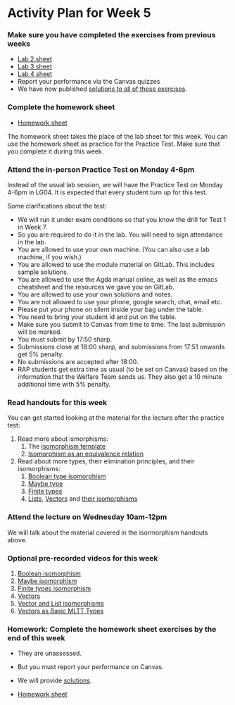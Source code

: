 # Activity Plan for Week 5

### Make sure you have completed the exercises from previous weeks
 * [Lab 2 sheet](/files/LectureNotes/files/exercises/lab2.lagda.md)
 * [Lab 3 sheet](/files/LectureNotes/files/exercises/lab3.lagda.md)
 * [Lab 4 sheet](/files/LectureNotes/files/exercises/lab4.lagda.md)
 * Report your performance via the Canvas quizzes
 * We have now published [solutions to all of these exercises](/files/LectureNotes/files/solutions/).

### Complete the homework sheet
 * [Homework sheet](/files/LectureNotes/files/exercises/homework5.lagda.md)

The homework sheet takes the place of the lab sheet for this week.
You can use the homework sheet as practice for the Practice Test.
Make sure that you complete it during this week.

### Attend the in-person Practice Test on Monday 4-6pm
Instead of the usual lab session, we will have the Practice Test on Monday 4-6pm in LG04. It is expected that every student turn up for this test.

Some clarifications about the test:
 * We will run it under exam conditions so that you know the drill for Test 1 in Week 7. 
 * So you are required to do it in the lab. You will need to sign attendance in the lab.
 * You are allowed to use your own machine. (You can also use a lab machine, if you wish.)
 * You are allowed to use the module material on GitLab. This includes sample solutions.
 * You are allowed to use the Agda manual online, as well as the emacs cheatsheet and the resources we gave you on GitLab.
 * You are allowed to use your own solutions and notes.
 * You are not allowed to use your phone, google search, chat, email etc.
 * Please put your phone on silent inside your bag under the table.
 * You need to bring your student id and put on the table.
 * Make sure you submit to Canvas from time to time. The last submission will be marked.
 * You must submit by 17:50 sharp. 
 * Submissions close at 18:00 sharp, and submissions from 17:51 onwards get 5% penalty.
 * No submissions are accepted after 18:00.
 * RAP students get extra time as usual (to be set on Canvas) based on the information that the Welfare Team sends us. They also get a 10 minute additional time with 5% penalty.

### Read handouts for this week

You can get started looking at the material for the lecture after the practice test:

 1. Read more about ismorphisms:
    1. The [isomorphism template](/files/LectureNotes/files/isomorphism-template.lagda.md)
    1. [Isomorphism as an equivalence relation](/files/LectureNotes/files/isomorphism-functions.lagda.md)
 1. Read about more types, their elimination principles, and their isomorphisms:
    1. [Boolean type isomorphism](/files/Bool-functions.lagda.md)
    1. [Maybe type](/files/LectureNotes/files/Maybe.lagda.md)
    1. [Finite types](/files/LectureNotes/files/Fin.lagda.md)
    1. [Lists](/files/LectureNotes/files/List-functions.lagda.md), [Vectors](/files/LectureNotes/files/Vector-functions.lagda.md) and [their isomorphisms](/files/LectureNotes/files/vector-and-list-isomorphisms.lagda.md)

### Attend the lecture on Wednesday 10am-12pm

  We will talk about the material covered in the isormorphism handouts above.

### Optional pre-recorded videos for this week

  1. [Boolean isomorphism](https://bham.cloud.panopto.eu/Panopto/Pages/Viewer.aspx?id=c32d892a-2c2d-4e47-b359-af9e01065f75)
  1. [Maybe isomorphism](https://bham.cloud.panopto.eu/Panopto/Pages/Viewer.aspx?id=ad6bfec4-dc20-4560-bb8d-af9e010665b7)
  1. [Finite types isomorphism](https://bham.cloud.panopto.eu/Panopto/Pages/Viewer.aspx?id=36d8b376-060b-4dda-8a4a-af9e01065fa6)
  1. [Vectors](https://bham.cloud.panopto.eu/Panopto/Pages/Viewer.aspx?id=19cb150d-0634-4414-80d2-af9e010665dc)
  1. [Vector and List isomorphisms](https://bham.cloud.panopto.eu/Panopto/Pages/Viewer.aspx?id=89cf2f33-bb84-4305-882b-af9e01066595)
  1. [Vectors as Basic MLTT Types](https://bham.cloud.panopto.eu/Panopto/Pages/Viewer.aspx?id=16625f68-c28c-46d5-8483-af9e01065fce)

### Homework: Complete the homework sheet exercises by the end of this week

 * They are unassessed.

 * But you must report your performance on Canvas.

 * We will provide [solutions](/files/LectureNotes/files/solutions/).

 * [Homework sheet](/files/LectureNotes/files/exercises/homework5.lagda.md)
